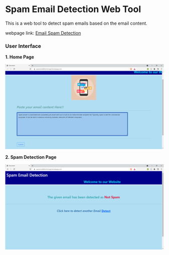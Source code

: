 # Spam Email Detection Web Tool
This is a web tool to detect spam emails based on the email content.

webpage link: [Email Spam Detection](https://spamemaildetectionapp.herokuapp.com/)

### User Interface

**1. Home Page**

<img alt="" src="./images/home.png"/>

**2. Spam Detection Page**

<img alt="" src="./images/detectionPage.png"/>
